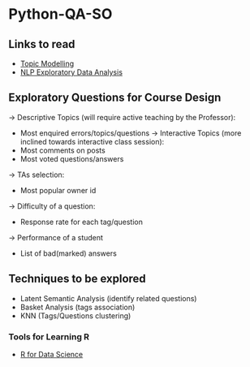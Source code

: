# Python-QA-SO

## Links to read
<ul>
<li><a href = "https://people.eecs.berkeley.edu/~alspaugh/papers/lsa_idea_2013.pdf" >Topic Modelling</a> </li>
<li><a href = "https://rpubs.com/fariz/NLP">NLP Exploratory Data Analysis</a></li>
</ul>

## Exploratory Questions for Course Design
-> Descriptive Topics (will require active teaching by the Professor):
- Most enquired errors/topics/questions
-> Interactive Topics (more inclined towards interactive class session):
- Most comments on posts
- Most voted questions/answers

-> TAs selection:
- Most popular owner id

-> Difficulty of a question:
- Response rate for each tag/question

-> Performance of a student
- List of bad(marked) answers 

## Techniques to be explored
- Latent Semantic Analysis (identify related questions)
- Basket Analysis (tags association)
- KNN (Tags/Questions clustering)

### Tools for Learning R
<ul>
<li><a href = "http://r4ds.had.co.nz/">R for Data Science</a></li>
<ul>


